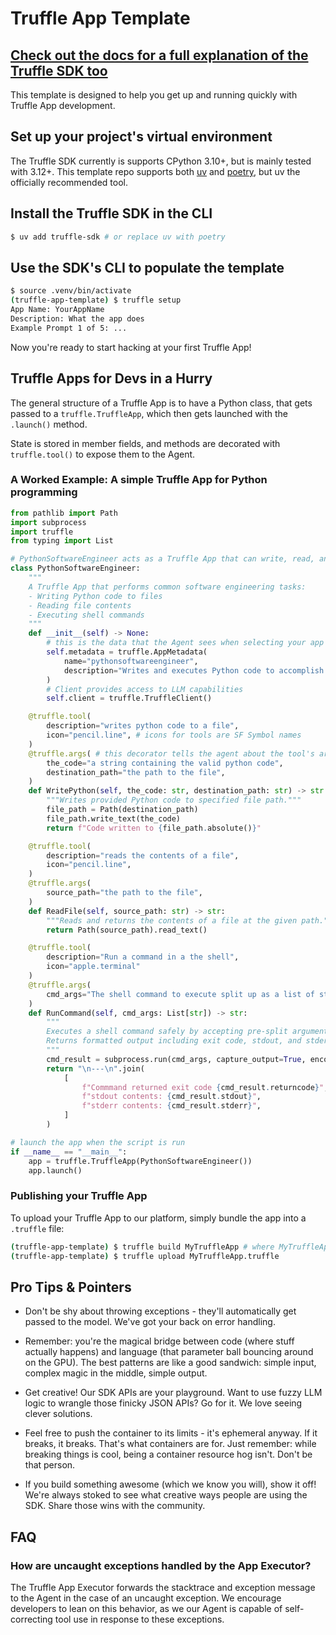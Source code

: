 # Truffle App Template

## [Check out the docs for a full explanation of the Truffle SDK too](https://itsalltruffles.com)

This template is designed to help you get up and running quickly with Truffle
App development. 

## Set up your project's virtual environment

The Truffle SDK currently is supports CPython 3.10+, but is mainly tested with
3.12+. This template repo supports both [uv](https://docs.astral.sh/uv/) and
[poetry](https://python-poetry.org/docs/), but uv the officially recommended 
tool.

## Install the Truffle SDK in the CLI

```sh
$ uv add truffle-sdk # or replace uv with poetry
```

## Use the SDK's CLI to populate the template
```sh
$ source .venv/bin/activate
(truffle-app-template) $ truffle setup
App Name: YourAppName
Description: What the app does
Example Prompt 1 of 5: ...
``` 

Now you're ready to start hacking at your first Truffle App!

## Truffle Apps for Devs in a Hurry

The general structure of a Truffle App is to have a Python class, that gets passed
to a `truffle.TruffleApp`, which then gets launched with the `.launch()` method.

State is stored in member fields, and methods are decorated with `truffle.tool()` 
to expose them to the Agent.

### A Worked Example: A simple Truffle App for Python programming
```python
from pathlib import Path
import subprocess
import truffle
from typing import List

# PythonSoftwareEngineer acts as a Truffle App that can write, read, and execute code
class PythonSoftwareEngineer:
    """
    A Truffle App that performs common software engineering tasks:
    - Writing Python code to files
    - Reading file contents
    - Executing shell commands
    """
    def __init__(self) -> None:
        # this is the data that the Agent sees when selecting your app
        self.metadata = truffle.AppMetadata(
            name="pythonsoftwareengineer",
            description="Writes and executes Python code to accomplish tasks"
        )
        # Client provides access to LLM capabilities
        self.client = truffle.TruffleClient()

    @truffle.tool(
        description="writes python code to a file",
        icon="pencil.line", # icons for tools are SF Symbol names
    )
    @truffle.args( # this decorator tells the agent about the tool's arguments
        the_code="a string containing the valid python code",
        destination_path="the path to the file",
    )
    def WritePython(self, the_code: str, destination_path: str) -> str:
        """Writes provided Python code to specified file path."""
        file_path = Path(destination_path)
        file_path.write_text(the_code)
        return f"Code written to {file_path.absolute()}"

    @truffle.tool(
        description="reads the contents of a file",
        icon="pencil.line",
    )
    @truffle.args(
        source_path="the path to the file",
    )
    def ReadFile(self, source_path: str) -> str:
        """Reads and returns the contents of a file at the given path."""
        return Path(source_path).read_text()

    @truffle.tool(
        description="Run a command in a the shell",
        icon="apple.terminal"
    )
    @truffle.args(
        cmd_args="The shell command to execute split up as a list of strings, like an argv array",
    )
    def RunCommand(self, cmd_args: List[str]) -> str:
        """
        Executes a shell command safely by accepting pre-split arguments.
        Returns formatted output including exit code, stdout, and stderr.
        """
        cmd_result = subprocess.run(cmd_args, capture_output=True, encoding="utf-8")
        return "\n---\n".join(
            [
                f"Commmand returned exit code {cmd_result.returncode}",
                f"stdout contents: {cmd_result.stdout}",
                f"stderr contents: {cmd_result.stderr}",
            ]
        )

# launch the app when the script is run
if __name__ == "__main__":
    app = truffle.TruffleApp(PythonSoftwareEngineer())
    app.launch()
```
### Publishing your Truffle App

To upload your Truffle App to our platform, simply bundle the app into a `.truffle` file:

```sh
(truffle-app-template) $ truffle build MyTruffleApp # where MyTruffleApp is the name of the created project folder
(truffle-app-template) $ truffle upload MyTruffleApp.truffle
```

## Pro Tips & Pointers

* Don't be shy about throwing exceptions - they'll automatically get passed to the model. We've got your back on error handling.

* Remember: you're the magical bridge between code (where stuff actually happens) and language (that parameter ball bouncing around on the GPU). The best patterns are like a good sandwich: simple input, complex magic in the middle, simple output.

* Get creative! Our SDK APIs are your playground. Want to use fuzzy LLM logic to wrangle those finicky JSON APIs? Go for it. We love seeing clever solutions.

* Feel free to push the container to its limits - it's ephemeral anyway. If it breaks, it breaks. That's what containers are for. Just remember: while breaking things is cool, being a container resource hog isn't. Don't be that person.

* If you build something awesome (which we know you will), show it off! We're always stoked to see what creative ways people are using the SDK. Share those wins with the community.

  
## FAQ

### How are uncaught exceptions handled by the App Executor?

The Truffle App Executor forwards the stacktrace and exception message
to the Agent in the case of an uncaught exception. We encourage developers
to lean on this behavior, as we our Agent is capable of self-correcting tool
use in response to these exceptions.
